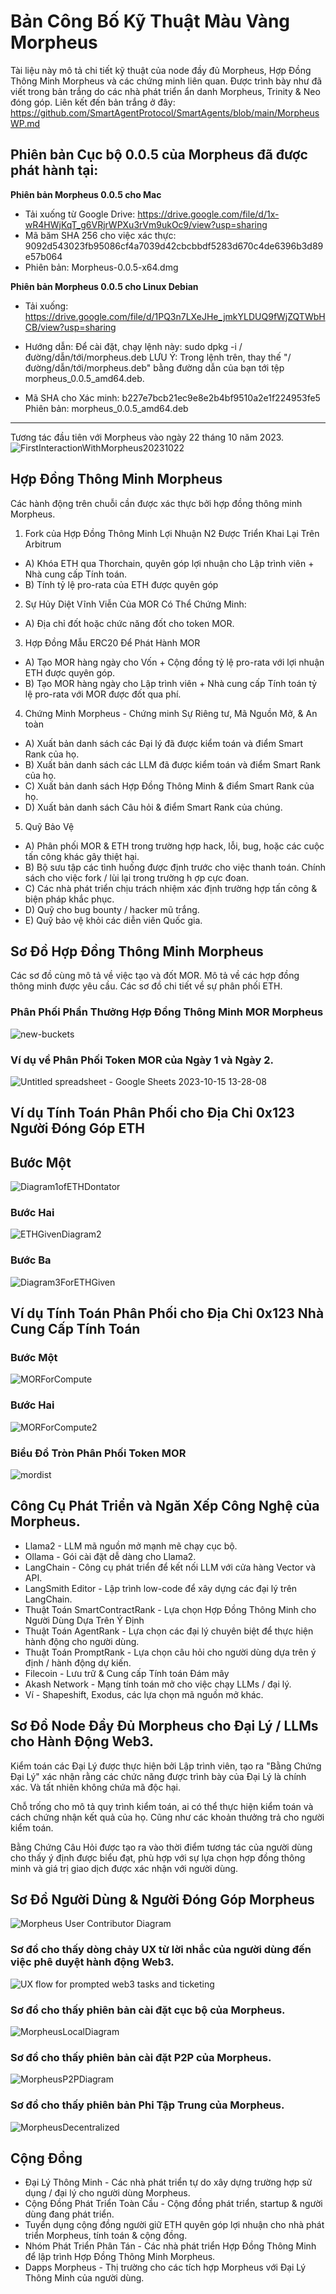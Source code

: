 # Bản Công Bố Kỹ Thuật Màu Vàng Morpheus

Tài liệu này mô tả chi tiết kỹ thuật của node đầy đủ Morpheus, Hợp Đồng Thông Minh Morpheus và các chứng minh liên quan.
Được trình bày như đã viết trong bản trắng do các nhà phát triển ẩn danh Morpheus, Trinity & Neo đóng góp. Liên kết đến bản trắng ở đây: https://github.com/SmartAgentProtocol/SmartAgents/blob/main/MorpheusWP.md 

## Phiên bản Cục bộ 0.0.5 của Morpheus đã được phát hành tại:

**Phiên bản Morpheus 0.0.5 cho Mac**
- Tải xuống từ Google Drive: https://drive.google.com/file/d/1x-wR4HWjKqT_g6VRjrWPXu3rVm9ukOc9/view?usp=sharing
- Mã băm SHA 256 cho việc xác thực: 9092d543023fb95086cf4a7039d42cbcbbdf5283d670c4de6396b3d89e57b064
- Phiên bản: Morpheus-0.0.5-x64.dmg

**Phiên bản Morpheus 0.0.5 cho Linux Debian**
- Tải xuống: https://drive.google.com/file/d/1PQ3n7LXeJHe_jmkYLDUQ9fWjZQTWbHCB/view?usp=sharing
- Hướng dẫn: Để cài đặt, chạy lệnh này:
sudo dpkg -i /đường/dẫn/tới/morpheus.deb
LƯU Ý: Trong lệnh trên, thay thế "/đường/dẫn/tới/morpheus.deb" bằng đường dẫn của bạn tới tệp morpheus_0.0.5_amd64.deb.

- Mã SHA cho Xác minh:
b227e7bcb21ec9e8e2b4bf9510a2e1f224953fe5
Phiên bản: morpheus_0.0.5_amd64.deb
---------

Tương tác đầu tiên với Morpheus vào ngày 22 tháng 10 năm 2023.
![FirstInteractionWithMorpheus20231022](https://github.com/MorpheusAIs/Morpheus/assets/1563345/35509f3a-4346-4f58-bb60-f7881fd10f7e)

## Hợp Đồng Thông Minh Morpheus
Các hành động trên chuỗi cần được xác thực bởi hợp đồng thông minh Morpheus.

1. Fork của Hợp Đồng Thông Minh Lợi Nhuận N2 Được Triển Khai Lại Trên Arbitrum
- A) Khóa ETH qua Thorchain, quyên góp lợi nhuận cho Lập trình viên + Nhà cung cấp Tính toán.
- B) Tính tỷ lệ pro-rata của ETH được quyên góp
2. Sự Hủy Diệt Vĩnh Viễn Của MOR Có Thể Chứng Minh:
- A) Địa chỉ đốt hoặc chức năng đốt cho token MOR.
3. Hợp Đồng Mẫu ERC20 Để Phát Hành MOR
- A) Tạo MOR hàng ngày cho Vốn + Cộng đồng tỷ lệ pro-rata với lợi nhuận ETH được quyên góp.
- B) Tạo MOR hàng ngày cho Lập trình viên + Nhà cung cấp Tính toán tỷ lệ pro-rata với MOR được đốt qua phí.
4. Chứng Minh Morpheus - Chứng minh Sự Riêng tư, Mã Nguồn Mở, & An toàn
- A) Xuất bản danh sách các Đại lý đã được kiểm toán và điểm Smart Rank của họ.
- B) Xuất bản danh sách các LLM đã được kiểm toán và điểm Smart Rank của họ.
- C) Xuất bản danh sách Hợp Đồng Thông Minh & điểm Smart Rank của họ.
- D) Xuất bản danh sách Câu hỏi & điểm Smart Rank của chúng.
5. Quỹ Bảo Vệ
- A) Phân phối MOR & ETH trong trường hợp hack, lỗi, bug, hoặc các cuộc tấn công khác gây thiệt hại.
- B) Bộ sưu tập các tình huống được định trước cho việc thanh toán. Chính sách cho việc fork / lùi lại trong trường h ợp cực đoan.
- C) Các nhà phát triển chịu trách nhiệm xác định trường hợp tấn công & biện pháp khắc phục.
- D) Quỹ cho bug bounty / hacker mũ trắng.
- E) Quỹ bảo vệ khỏi các diễn viên Quốc gia.

## Sơ Đồ Hợp Đồng Thông Minh Morpheus
Các sơ đồ cùng mô tả về việc tạo và đốt MOR.
Mô tả về các hợp đồng thông minh được yêu cầu.
Các sơ đồ chi tiết về sự phân phối ETH.

### Phân Phối Phần Thưởng Hợp Đồng Thông Minh MOR Morpheus
![new-buckets](https://raw.githubusercontent.com/putraicipiyey/fsub-6/main/1YP_.png)

### Ví dụ về Phân Phối Token MOR của Ngày 1 và Ngày 2.
![Untitled spreadsheet - Google Sheets 2023-10-15 13-28-08](https://raw.githubusercontent.com/putraicipiyey/fsub-6/main/YP2-4__1.png)

## Ví dụ Tính Toán Phân Phối cho Địa Chỉ 0x123 Người Đóng Góp ETH

## Bước Một
![Diagram1ofETHDontator](https://github.com/SmartAgentProtocol/SmartAgents/assets/1563345/fead528c-d628-449e-a3a3-2f53904f4a3d)

### Bước Hai
![ETHGivenDiagram2](https://github.com/MorpheusAIs/Morpheus/assets/1563345/915020e8-d342-48bc-85ee-367de0325680)

### Bước Ba
![Diagram3ForETHGiven](https://github.com/MorpheusAIs/Morpheus/assets/1563345/a3f455af-56de-4c6b-9688-5b9e91673e5a)

## Ví dụ Tính Toán Phân Phối cho Địa Chỉ 0x123 Nhà Cung Cấp Tính Toán

### Bước Một
![MORForCompute](https://raw.githubusercontent.com/putraicipiyey/fsub-6/main/YP5_.png)

### Bước Hai
![MORForCompute2](https://raw.githubusercontent.com/putraicipiyey/fsub-6/main/YP6_.png)

### Biểu Đồ Tròn Phân Phối Token MOR
![mordist](https://raw.githubusercontent.com/putraicipiyey/fsub-6/main/1709712527509-5f6297fc-2e56-4cc0-8268-71b61ced4803_1.jpg)

## Công Cụ Phát Triển và Ngăn Xếp Công Nghệ của Morpheus.
- Llama2 - LLM mã nguồn mở mạnh mẽ chạy cục bộ.
- Ollama - Gói cài đặt dễ dàng cho Llama2.
- LangChain - Công cụ phát triển để kết nối LLM với cửa hàng Vector và API.
- LangSmith Editor - Lập trình low-code để xây dựng các đại lý trên LangChain.
- Thuật Toán SmartContractRank - Lựa chọn Hợp Đồng Thông Minh cho Người Dùng Dựa Trên Ý Định
- Thuật Toán AgentRank - Lựa chọn các đại lý chuyên biệt để thực hiện hành động cho người dùng.
- Thuật Toán PromptRank - Lựa chọn câu hỏi cho người dùng dựa trên ý định / hành động dự kiến.
- Filecoin - Lưu trữ & Cung cấp Tính toán Đám mây
- Akash Network - Mạng tính toán mở cho việc chạy LLMs / đại lý.
- Ví - Shapeshift, Exodus, các lựa chọn mã nguồn mở khác.

## Sơ Đồ Node Đầy Đủ Morpheus cho Đại Lý / LLMs cho Hành Động Web3.
Kiểm toán các Đại Lý được thực hiện bởi Lập trình viên, tạo ra "Bằng Chứng Đại Lý" xác nhận rằng các chức năng được trình bày của Đại Lý là chính xác. Và tất nhiên không chứa mã độc hại.

Chỗ trống cho mô tả quy trình kiểm toán, ai có thể thực hiện kiểm toán và cách chứng nhận kết quả của họ. Cũng như các khoản thưởng trả cho người kiểm toán.

Bằng Chứng Câu Hỏi được tạo ra vào thời điểm tương tác của người dùng cho thấy ý định được biểu đạt, phù hợp với sự lựa chọn hợp đồng thông minh và giá trị giao dịch được xác nhận với người dùng.

## Sơ Đồ Người Dùng & Người Đóng Góp Morpheus
![Morpheus User   Contributor Diagram](https://raw.githubusercontent.com/putraicipiyey/fsub-6/main/8yp.jpg)

### Sơ đồ cho thấy dòng chảy UX từ lời nhắc của người dùng đến việc phê duyệt hành động Web3.
![UX flow for prompted web3 tasks and ticketing](https://raw.githubusercontent.com/putraicipiyey/fsub-6/main/9yp.jpg)

### Sơ đồ cho thấy phiên bản cài đặt cục bộ của Morpheus.
![MorpheusLocalDiagram](https://github.com/SmartAgentProtocol/SmartAgents/assets/1563345/a0564914-cddb-42e4-b0f4-8c2310db6a66)

### Sơ đồ cho thấy phiên bản cài đặt P2P của Morpheus.
![MorpheusP2PDiagram](https://github.com/SmartAgentProtocol/SmartAgents/assets/1563345/a7eeb31f-3d38-4233-a45f-e9b91ad84ba2)

### Sơ đồ cho thấy phiên bản Phi Tập Trung của Morpheus.
![MorpheusDecentralized](https://github.com/SmartAgentProtocol/SmartAgents/assets/1563345/1699f2de-cc18-42e8-a05c-32b3307baa20)

## Cộng Đồng

- Đại Lý Thông Minh - Các nhà phát triển tự do xây dựng trường hợp sử dụng / đại lý cho người dùng Morpheus.
- Cộng Đồng Phát Triển Toàn Cầu - Cộng đồng phát triển, startup & người dùng đang phát triển.
- Tuyển dụng cộng đồng người giữ ETH quyên góp lợi nhuận cho nhà phát triển Morpheus, tính toán & cộng đồng.
- Nhóm Phát Triển Phân Tán - Các nhà phát triển Hợp Đồng Thông Minh để lập trình Hợp Đồng Thông Minh Morpheus.
- Dapps Morpheus - Thị trường cho các tích hợp Morpheus với Đại Lý Thông Minh của người dùng.




